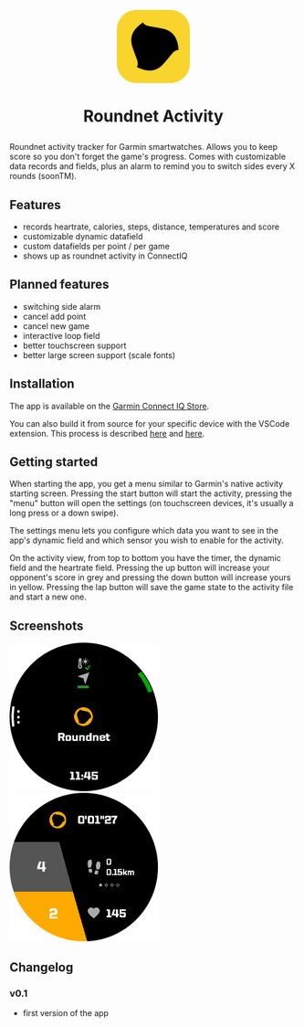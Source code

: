 # <p align="center"> <br/> <img src="doc/roundnetapp.png" alt="drawing" width="128"/> <br/> <br/> Roundnet Activity <br/> </p>
Roundnet activity tracker for Garmin smartwatches. Allows you to keep score so you don't forget the game's progress. Comes with customizable data records and fields, plus an alarm to remind you to switch sides every X rounds (soonTM).

## Features
- records heartrate, calories, steps, distance, temperatures and score
- customizable dynamic datafield
- custom datafields per point / per game
- shows up as roundnet activity in ConnectIQ

## Planned features
- switching side alarm
- cancel add point
- cancel new game
- interactive loop field
- better touchscreen support
- better large screen support (scale fonts)

## Installation
The app is available on the [Garmin Connect IQ Store](https://apps.garmin.com/fr-FR/apps/25832203-f7ed-40a7-977d-0a9172b68ee4).

You can also build it from source for your specific device with the VSCode extension. This process is described [here](https://developer.garmin.com/connect-iq/connect-iq-basics/getting-started/) and [here](https://developer.garmin.com/connect-iq/connect-iq-basics/your-first-app/#ariaid-title7).

## Getting started
When starting the app, you get a menu similar to Garmin's native activity starting screen. Pressing the start button will start the activity, pressing the "menu" button will open the settings (on touchscreen devices, it's usually a long press or a down swipe).

The settings menu lets you configure which data you want to see in the app's dynamic field and which sensor you wish to enable for the activity.

On the activity view, from top to bottom you have the timer, the dynamic field and the heartrate field. Pressing the up button will increase your opponent's score in grey and pressing the down button will increase yours in yellow. Pressing the lap button will save the game state to the activity file and start a new one. 

## Screenshots
![](doc/start_menu.png)
![](doc/activity_view.png)

## Changelog

### v0.1
- first version of the app

